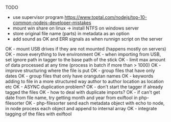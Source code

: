 TODO

- use supervisor program https://www.toptal.com/nodejs/top-10-common-nodejs-developer-mistakes
- mount win share on linux -> install NTFS on windows server
- store original file name (parts) in metadata as an option
- add sound as OK and ERR signals as when runnign script on the server

OK - mount USB drives if they are not mounted (happens mostly on servers)
OK - move everything to live environment
OK - when importing from USB, set ignore path in tagger to the base path of the stick
OK - limit max amount of data processed at any time (process in batch if more than > 1000)
OK - improve structuring where the file is put
OK	- group files that have only dates
OK	- group files that only have orangutan names
OK - keywords adding to file in a more structured way author to author location as location etc
OK - ASYNC duplication problem?
OK - don't start the tagger if already tagged the files
OK - how to deal with duplicate imports?
OK - if can't get date from file name, try getting month and year from exiftool in php-filesorter
OK - php-filesorter send each metadata object with echo to node, in node process each object and append to internal array
OK - integrate tagging of the files with exiftool